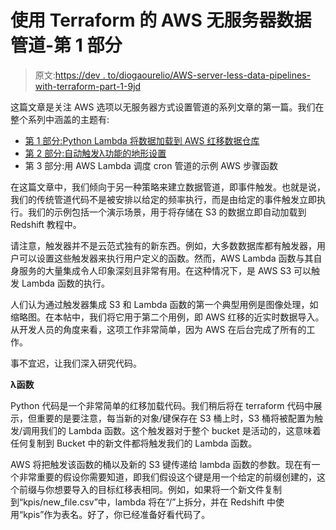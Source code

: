 # 使用 Terraform 的 AWS 无服务器数据管道-第 1 部分

> 原文:[https://dev . to/diogaourelio/AWS-server-less-data-pipelines-with-terraform-part-1-9jd](https://dev.to/diogoaurelio/aws-server-less-data-pipelines-with-terraform---part-1-9jd)

这篇文章是关注 AWS 选项以无服务器方式设置管道的系列文章的第一篇。我们在整个系列中涵盖的主题有:

*   [第 1 部分:Python Lambda 将数据加载到 AWS 红移数据仓库](https://dev.to/diogoaurelio/aws-server-less-data-pipelines-with-terraform---part-1-9jd)
*   [第 2 部分:自动触发λ功能的地形设置](https://dev.to/diogoaurelio/aws-server-less-data-pipelines-with-terraform---part-2-3fhg)
*   第 3 部分:用 AWS Lambda 调度 cron 管道的示例 AWS 步骤函数

在这篇文章中，我们倾向于另一种策略来建立数据管道，即事件触发。也就是说，我们的传统管道代码不是被安排以给定的频率执行，而是由给定的事件触发立即执行。我们的示例包括一个演示场景，用于将存储在 S3 的数据立即自动加载到 Redshift 教程中。

请注意，触发器并不是云范式独有的新东西。例如，大多数数据库都有触发器，用户可以设置这些触发器来执行用户定义的函数。然而，AWS Lambda 函数与其自身服务的大量集成令人印象深刻且非常有用。在这种情况下，是 AWS S3 可以触发 Lambda 函数的执行。

人们认为通过触发器集成 S3 和 Lambda 函数的第一个典型用例是图像处理，如缩略图。在本帖中，我们将它用于第二个用例，即 AWS 红移的近实时数据导入。从开发人员的角度来看，这项工作非常简单，因为 AWS 在后台完成了所有的工作。

事不宜迟，让我们深入研究代码。

**λ函数**

Python 代码是一个非常简单的红移加载代码。我们稍后将在 terraform 代码中展示，但重要的是要注意，每当新的对象/键保存在 S3 桶上时，S3 桶将被配置为触发/调用我们的 Lambda 函数。这个触发器对于整个 bucket 是活动的，这意味着任何复制到 Bucket 中的新文件都将触发我们的 Lambda 函数。

AWS 将把触发该函数的桶以及新的 S3 键传递给 lambda 函数的参数。现在有一个非常重要的假设你需要知道，即我们假设这个键是用一个给定的前缀创建的，这个前缀与你想要导入的目标红移表相同。例如，如果将一个新文件复制到“kpis/new_file.csv”中，lambda 将在“/”上拆分，并在 Redshift 中使用“kpis”作为表名。好了，你已经准备好看代码了。